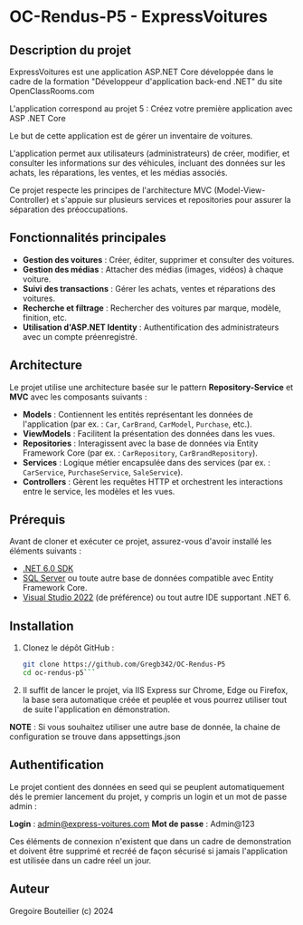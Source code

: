﻿# OC-Rendus-P5 - ExpressVoitures

## Description du projet

ExpressVoitures est une application ASP.NET Core développée dans le cadre de la formation "Développeur d'application back-end .NET" du site OpenClassRooms.com

L'application correspond au projet 5 : Créez votre première application avec ASP .NET Core

Le but de cette application est de gérer un inventaire de voitures. 

L'application permet aux utilisateurs (administrateurs) de créer, modifier, et consulter les informations sur des véhicules, incluant des données sur les achats, les réparations, les ventes, et les médias associés. 

Ce projet respecte les principes de l'architecture MVC (Model-View-Controller) et s'appuie sur plusieurs services et repositories pour assurer la séparation des préoccupations.

## Fonctionnalités principales

- **Gestion des voitures** : Créer, éditer, supprimer et consulter des voitures.
- **Gestion des médias** : Attacher des médias (images, vidéos) à chaque voiture.
- **Suivi des transactions** : Gérer les achats, ventes et réparations des voitures.
- **Recherche et filtrage** : Rechercher des voitures par marque, modèle, finition, etc.
- **Utilisation d'ASP.NET Identity** : Authentification des administrateurs avec un compte préenregistré.
  
## Architecture

Le projet utilise une architecture basée sur le pattern **Repository-Service** et **MVC** avec les composants suivants :

- **Models** : Contiennent les entités représentant les données de l'application (par ex. : `Car`, `CarBrand`, `CarModel`, `Purchase`, etc.).
- **ViewModels** : Facilitent la présentation des données dans les vues.
- **Repositories** : Interagissent avec la base de données via Entity Framework Core (par ex. : `CarRepository`, `CarBrandRepository`).
- **Services** : Logique métier encapsulée dans des services (par ex. : `CarService`, `PurchaseService`, `SaleService`).
- **Controllers** : Gèrent les requêtes HTTP et orchestrent les interactions entre le service, les modèles et les vues.

## Prérequis

Avant de cloner et exécuter ce projet, assurez-vous d'avoir installé les éléments suivants :

- [.NET 6.0 SDK](https://dotnet.microsoft.com/download)
- [SQL Server](https://www.microsoft.com/en-us/sql-server/sql-server-downloads) ou toute autre base de données compatible avec Entity Framework Core.
- [Visual Studio 2022](https://visualstudio.microsoft.com/vs/) (de préférence) ou tout autre IDE supportant .NET 6.

## Installation

1. Clonez le dépôt GitHub :
   ```bash
   git clone https://github.com/Gregb342/OC-Rendus-P5
   cd oc-rendus-p5```

2.  Il suffit de lancer le projet, via IIS Express sur Chrome, Edge ou Firefox, la base sera automatique créée et peuplée et vous pourrez utiliser tout de suite l'application en démonstration.

**NOTE** : Si vous souhaitez utiliser une autre base de donnée, la chaine de configuration se trouve dans appsettings.json

## Authentification

Le projet contient des données en seed qui se peuplent automatiquement dés le premier lancement du projet, y compris un login et un mot de passe admin :

**Login** : admin@express-voitures.com
**Mot de passe** : Admin@123

Ces éléments de connexion n'existent que dans un cadre de demonstration et doivent être supprimé et recréé de façon sécurisé si jamais l'application est utilisée dans un cadre réel un jour.

## Auteur 

Gregoire Bouteilier (c) 2024
